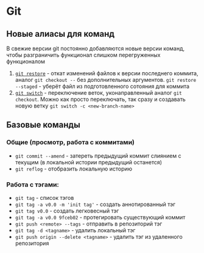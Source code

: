 # Git

## Новые алиасы для команд
В свежие версии git постоянно добавляются новые версии команд, чтобы разграничить функционал слишком перегруженных функционалом
1. [`git restore`](https://git-scm.com/docs/git-restore) - откат изменений файлов к версии последнего коммита, аналог `git checkout --` без дополнительных аргументов. `git restore --staged` - уберёт файл из подготовленного сотояния для коммита
2. [`git switch`](https://git-scm.com/docs/git-switch) - переключение веток, уконаправленный аналог `git checkout`. Можно как просто переключать, так сразу и создавать новую ветку `git switch -c <new-branch-name>`

## Базовые команды
### Общие (просмотр, работа с коммитами)
* `git commit --amend` - затереть предыдущий коммит слиянием с текущим (в локальной истории предыдущий останется)
* `git reflog` - отобразить локальную историю

### Работа с тэгами:
* `git tag` - список тэгов
* `git tag -a v0.0 -m 'init tag'` - создать аннотированный тэг
* `git tag v0.0` - создать легковесный тэг
* `git tag -a v0.0 9fceb02` - протегировать существующий коммит
* `git push <remote> --tags` - отправить в репозиторий тэг
* `git tag -d <tagname>` -  удалить локальный тэг
* `git push origin --delete <tagname>` - удалить тэг из удаленного репозитория